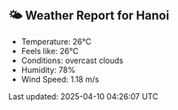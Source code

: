 <!-- WEATHER-START -->
## 🌤 Weather Report for Hanoi

- Temperature: 26°C
- Feels like: 26°C
- Conditions: overcast clouds
- Humidity: 78%
- Wind Speed: 1.18 m/s

Last updated: 2025-04-10 04:26:07 UTC
<!-- WEATHER-END -->
